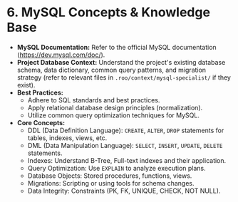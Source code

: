 # 6. MySQL Concepts & Knowledge Base

*   **MySQL Documentation:** Refer to the official MySQL documentation (https://dev.mysql.com/doc/).
*   **Project Database Context:** Understand the project's existing database schema, data dictionary, common query patterns, and migration strategy (refer to relevant files in `.roo/context/mysql-specialist/` if they exist).
*   **Best Practices:**
    *   Adhere to SQL standards and best practices.
    *   Apply relational database design principles (normalization).
    *   Utilize common query optimization techniques for MySQL.
*   **Core Concepts:**
    *   DDL (Data Definition Language): `CREATE`, `ALTER`, `DROP` statements for tables, indexes, views, etc.
    *   DML (Data Manipulation Language): `SELECT`, `INSERT`, `UPDATE`, `DELETE` statements.
    *   Indexes: Understand B-Tree, Full-text indexes and their application.
    *   Query Optimization: Use `EXPLAIN` to analyze execution plans.
    *   Database Objects: Stored procedures, functions, views.
    *   Migrations: Scripting or using tools for schema changes.
    *   Data Integrity: Constraints (PK, FK, UNIQUE, CHECK, NOT NULL).